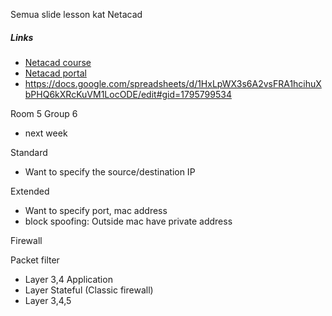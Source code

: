 
Semua slide lesson kat Netacad

##### Links

- [Netacad course](https://lms.netacad.com/course/view.php?id=1168050)
- [Netacad portal](https://www.netacad.com/portal/learning)
- https://docs.google.com/spreadsheets/d/1HxLpWX3s6A2vsFRA1hcihuXbPHQ6kXRcKuVM1LocODE/edit#gid=1795799534

Room 5
Group 6

- next week

Standard
- Want to specify the source/destination IP

Extended
- Want to specify port, mac address
- block spoofing: Outside mac have private address


Firewall

Packet filter
- Layer 3,4
Application
- Layer 
Stateful (Classic firewall)
- Layer 3,4,5
